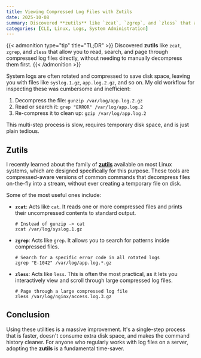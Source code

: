 ```yaml
---
title: Viewing Compressed Log Files with Zutils
date: 2025-10-08
summary: Discovered **zutils** like `zcat`, `zgrep`, and `zless` that allow you to read, search, and page through compressed log files directly without needing to manually decompress them first.
categories: [CLI, Linux, Logs, System Administration]
---
```


{{< admonition type="tip" title="TL;DR" >}}
Discovered **zutils** like `zcat`, `zgrep`, and `zless` that allow you to read, search, and page through compressed log files directly, without needing to manually decompress them first.
{{< /admonition >}}

System logs are often rotated and compressed to save disk space, leaving you with files like `syslog.1.gz`, `app.log.2.gz`, and so on. My old workflow for inspecting these was cumbersome and inefficient:

1. Decompress the file: `gunzip /var/log/app.log.2.gz`
2. Read or search it: `grep "ERROR" /var/log/app.log.2`
3. Re-compress it to clean up: `gzip /var/log/app.log.2`

This multi-step process is slow, requires temporary disk space, and is just plain tedious.

## Zutils

I recently learned about the family of [**zutils**](https://www.nongnu.org/zutils/zutils.html) available on most Linux systems, which are designed specifically for this purpose. These tools are compressed-aware versions of common commands that decompress files on-the-fly into a stream, without ever creating a temporary file on disk.

Some of the most useful ones include:

- **`zcat`**: Acts like `cat`. It reads one or more compressed files and prints their uncompressed contents to standard output.
    ```shell
    # Instead of gunzip -> cat
    zcat /var/log/syslog.1.gz
    ```
- **`zgrep`**: Acts like `grep`. It allows you to search for patterns inside compressed files.
    ```shell
    # Search for a specific error code in all rotated logs
    zgrep "E-1042" /var/log/app.log.*.gz
    ```
- **`zless`**: Acts like `less`. This is often the most practical, as it lets you interactively view and scroll through large compressed log files.
    ```shell
    # Page through a large compressed log file
    zless /var/log/nginx/access.log.3.gz
    ```

## Conclusion

Using these utilities is a massive improvement. It's a single-step process that is faster, doesn't consume extra disk space, and makes the command history cleaner. For anyone who regularly works with log files on a server, adopting the **zutils** is a fundamental time-saver.
